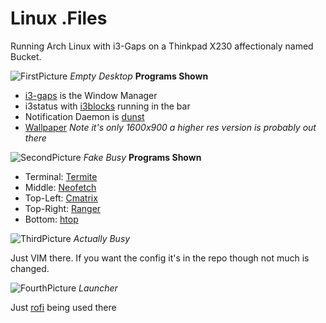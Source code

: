 # Linux .Files


Running Arch Linux with i3-Gaps on a Thinkpad X230 affectionaly named Bucket.

![FirstPicture](http://i.imgur.com/GLAy9Vd.png)
_Empty Desktop_
**Programs Shown**
* [i3-gaps](https://github.com/Airblader/i3) is the Window Manager
* i3status with [i3blocks](https://github.com/vivien/i3blocks) running in the bar
* Notification Daemon is [dunst](https://github.com/dunst-project/dunst)
* [Wallpaper](http://i.imgur.com/5CnSvsn.png) _Note it's only 1600x900 a higher res version is probably out there_


![SecondPicture](http://i.imgur.com/36ji23o.png)
_Fake Busy_
**Programs Shown**
* Terminal: [Termite](https://github.com/thestinger/termite)
* Middle: [Neofetch](https://github.com/dylanaraps/neofetch)
* Top-Left: [Cmatrix](https://github.com/abishekvashok/cmatrix)
* Top-Right: [Ranger](http://ranger.nongnu.org/)
* Bottom: [htop](http://hisham.hm/htop/)

![ThirdPicture](http://i.imgur.com/K42a0T3.png)
_Actually Busy_

Just VIM there. If you want the config it's in the repo though not much is changed.

![FourthPicture](http://i.imgur.com/C4w00Zu.png)
_Launcher_

Just [rofi](https://davedavenport.github.io/rofi/) being used there

